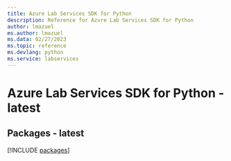 ```yaml
---
title: Azure Lab Services SDK for Python
description: Reference for Azure Lab Services SDK for Python
author: lmazuel
ms.author: lmazuel
ms.data: 02/27/2023
ms.topic: reference
ms.devlang: python
ms.service: labservices
---
```

# Azure Lab Services SDK for Python - latest
## Packages - latest
[!INCLUDE [packages](lab-services-index.md)]